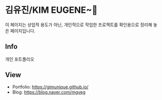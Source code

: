 # 김유진/KIM EUGENE~🧡
이 페이지는 상업적 용도가 아닌, 개인적으로 작업한 프로젝트를 확인용으로 정리해 놓은 페이지입니다.
## Info
개인 포트폴리오
## View
- Portfolio: https://gimunique.github.io/
- Blog: https://blog.naver.com/mgveg
